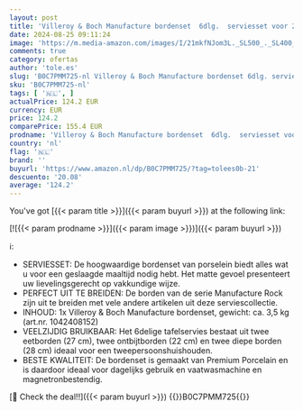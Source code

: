 ```yaml
---
layout: post
title: 'Villeroy & Boch Manufacture bordenset  6dlg.  serviesset voor 2 personen  Premium porselein  wit'
date: 2024-08-25 09:11:24
image: 'https://m.media-amazon.com/images/I/21mkfNJom3L._SL500_._SL400_.jpg'
comments: true
category: ofertas
author: 'tole.es'
slug: 'B0C7PMM725-nl Villeroy & Boch Manufacture bordenset 6dlg. serviesset...'
sku: 'B0C7PMM725-nl'
tags: [ '🇳🇱', ]
actualPrice: 124.2 EUR
currency: EUR
price: 124.2
comparePrice: 155.4 EUR
prodname: 'Villeroy & Boch Manufacture bordenset  6dlg.  serviesset voor 2 personen  Premium porselein  wit'
country: 'nl'
flag: '🇳🇱'
brand: ''
buyurl: 'https://www.amazon.nl/dp/B0C7PMM725/?tag=tolees0b-21'
descuento: '20.08'
average: '124.2'
---
```


You've got [{{< param title >}}]({{< param buyurl >}}) at the following link:

[![{{< param prodname >}}]({{< param image >}})]({{< param buyurl >}})

ℹ️:

- SERVIESSET: De hoogwaardige bordenset van porselein biedt alles wat u voor een geslaagde maaltijd nodig hebt. Het matte gevoel presenteert uw lievelingsgerecht op vakkundige wijze.
- PERFECT UIT TE BREIDEN: De borden van de serie Manufacture Rock zijn uit te breiden met vele andere artikelen uit deze serviescollectie.
- INHOUD: 1x Villeroy & Boch Manufacture bordenset, gewicht: ca. 3,5 kg (art.nr. 1042408152)
- VEELZIJDIG BRUIKBAAR: Het 6delige tafelservies bestaat uit twee eetborden (27 cm), twee ontbijtborden (22 cm) en twee diepe borden (28 cm) ideaal voor een tweepersoonshuishouden.
- BESTE KWALITEIT: De bordenset is gemaakt van Premium Porcelain en is daardoor ideaal voor dagelijks gebruik en vaatwasmachine en magnetronbestendig.

[🛒 Check the deal!!]({{< param buyurl >}})
{{<world>}}B0C7PMM725{{</world>}}
